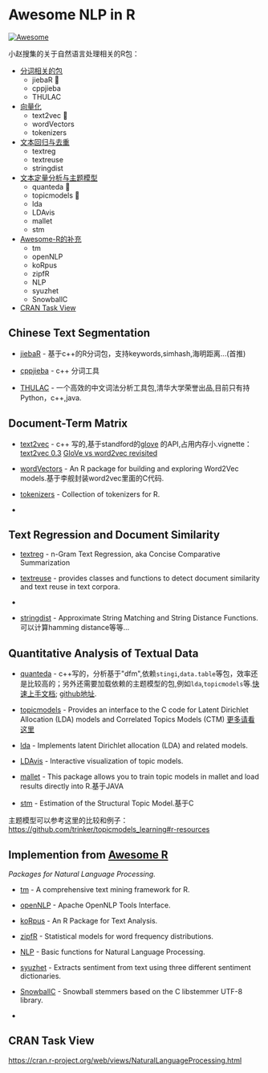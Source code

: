 # Awesome NLP in R

[![Awesome](https://cdn.rawgit.com/sindresorhus/awesome/d7305f38d29fed78fa85652e3a63e154dd8e8829/media/badge.svg)](https://github.com/sindresorhus/awesome)

小赵搜集的关于自然语言处理相关的R包：

  - [分词相关的包](#chinese-text-segmentation)
    - jiebaR :star2:
    - cppjieba
    - THULAC
  - [向量化](#document-term-matrix)
    - text2vec :star2:
    - wordVectors
    - tokenizers
  - [文本回归与去重](#text-regression-and-document-similarity)
    - textreg
    - textreuse
    - stringdist
  - [文本定量分析与主题模型](#quantitative-analysis-of-textual-data)
    - quanteda :star2:
    - topicmodels :star2:
    - lda
    - LDAvis
    - mallet
    - stm
  - [Awesome-R的补充](#implemention-from-awesome-r)
    - tm
    - openNLP
    - koRpus
    - zipfR
    - NLP
    - syuzhet
    - SnowballC
  - [CRAN Task View](#cran-task-view)

## Chinese Text Segmentation

* [jiebaR](https://github.com/qinwf/jiebaR) - 基于c++的R分词包，支持keywords,simhash,海明距离...(首推)

* [cppjieba](https://github.com/yanyiwu/cppjieba) - c++ 分词工具

* [THULAC](http://thulac.thunlp.org/) - 一个高效的中文词法分析工具包,清华大学荣誉出品,目前只有持Python，c++,java.

## Document-Term Matrix

* [text2vec](https://cran.r-project.org/web/packages/text2vec/vignettes/text-vectorization.html) - c++ 写的,基于standford的[glove](http://www-nlp.stanford.edu/projects/glove/) 的API,占用内存小.vignette：[text2vec 0.3](http://dsnotes.com/articles/text2vec-0-3) [GloVe vs word2vec revisited](http://dsnotes.com/articles/glove-enwiki)

* [wordVectors](https://github.com/bmschmidt/wordVectors) - An R package for building and exploring Word2Vec models.基于李舰封装word2vec里面的C代码.

* [tokenizers](https://github.com/ropensci/tokenizers) - Collection of tokenizers for R.
* 
## Text Regression and Document Similarity

* [textreg](https://cran.r-project.org/web/packages/textreg/) -  n-Gram Text Regression, aka Concise Comparative Summarization

* [textreuse](https://cran.r-project.org/web/packages/textreuse/vignettes/textreuse-introduction.html) - provides classes and functions to detect document similarity and text reuse in text corpora.
* 
* [stringdist](https://cran.r-project.org/web/packages/stringdist/) - Approximate String Matching and String Distance Functions.可以计算hamming distance等等...

## Quantitative Analysis of Textual Data

* [quanteda](https://cran.r-project.org/web/packages/quanteda/vignettes/quickstart.html) - c++写的，分析基于"dfm",依赖`stingi`,`data.table`等包，效率还是比较高的；另外还需要加载依赖的主题模型的包,例如`lda`,`topicmodels`等.[快速上手文档](http://kbenoit.github.io/quanteda/intro/overview.html);  [github地址](https://github.com/kbenoit/quanteda).

* [topicmodels](https://cran.r-project.org/web/packages/topicmodels/index.html) - Provides an interface to the C code for Latent Dirichlet Allocation (LDA) models and Correlated Topics Models (CTM) [更多请看这里](https://github.com/trinker/topicmodels_learning)

* [lda](https://cran.r-project.org/web/packages/lda/index.html) - Implements latent Dirichlet allocation (LDA) and related models.

* [LDAvis](https://github.com/cpsievert/LDAvis) - Interactive visualization of topic models.

* [mallet](https://cran.r-project.org/web/packages/mallet/index.html) - This package allows you to train topic models in mallet and load results directly into R.基于JAVA

* [stm](https://cran.r-project.org/web/packages/stm/) - Estimation of the Structural Topic Model.基于C

主题模型可以参考这里的比较和例子：<https://github.com/trinker/topicmodels_learning#r-resources>

##  Implemention from [Awesome R](https://github.com/qinwf/awesome-R/blob/master/README.md#natural-language-processing) 
*Packages for Natural Language Processing.* 

* [tm](http://cran.r-project.org/web/packages/tm/index.html) - A comprehensive text mining framework for R.

* [openNLP](http://cran.r-project.org/web/packages/openNLP/index.html) - Apache OpenNLP Tools Interface.

* [koRpus](http://cran.r-project.org/web/packages/koRpus/index.html) - An R Package for Text Analysis.

* [zipfR](http://cran.r-project.org/web/packages/zipfR/index.html) - Statistical models for word frequency distributions.

* [NLP](http://cran.r-project.org/web/packages/NLP/index.html) - Basic functions for Natural Language Processing.

* [syuzhet](https://cran.r-project.org/web/packages/syuzhet/index.html) - Extracts sentiment from text using three different sentiment dictionaries.

* [SnowballC](https://cran.rstudio.com/web/packages/SnowballC/index.html) - Snowball stemmers based on the C libstemmer UTF-8 library.
* 
## CRAN Task View

<https://cran.r-project.org/web/views/NaturalLanguageProcessing.html>

